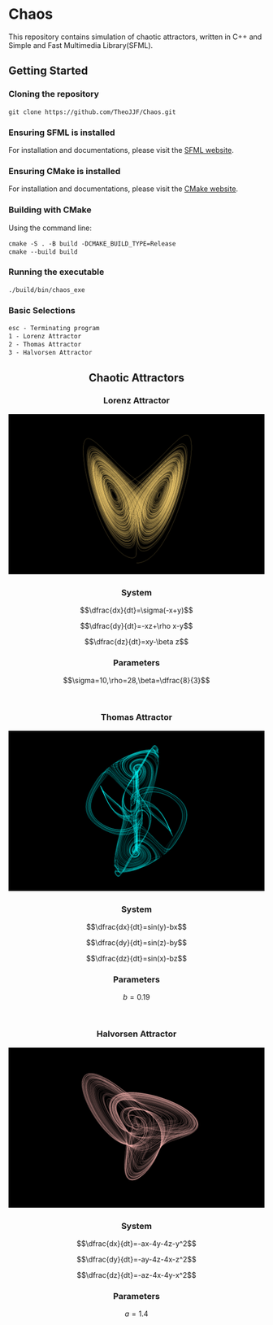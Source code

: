 # Chaos
This repository contains simulation of chaotic attractors, written in C++ and Simple and Fast Multimedia Library(SFML).

## Getting Started
### Cloning the repository
```
git clone https://github.com/TheoJJF/Chaos.git
```

### Ensuring SFML is installed
For installation and documentations, please visit the [SFML website](https://www.sfml-dev.org/).

### Ensuring CMake is installed
For installation and documentations, please visit the [CMake website](https://cmake.org/).

### Building with CMake
Using the command line:
```
cmake -S . -B build -DCMAKE_BUILD_TYPE=Release
cmake --build build
```

### Running the executable
```
./build/bin/chaos_exe
```

### Basic Selections
```
esc - Terminating program
1 - Lorenz Attractor
2 - Thomas Attractor
3 - Halvorsen Attractor
```


<div align="center">
    <h2>Chaotic Attractors</h2>
</div>
<div align="center">
    <h3>Lorenz Attractor</h3> 
    <p>
        <img src="assets/lorenz.png">
    </p>
</div>


<div align="center">
    <h3>System</h3> 
</div>

$$\dfrac{dx}{dt}=\sigma(-x+y)$$

$$\dfrac{dy}{dt}=-xz+\rho x-y$$

$$\dfrac{dz}{dt}=xy-\beta z$$


<div align="center">
    <h3>Parameters</h3> 
</div>

$$\sigma=10,\rho=28,\beta=\dfrac{8}{3}$$

<br>
<div align="center">
    <h3>Thomas Attractor</h3>
    <p>
        <img src="assets/thomas.png">
    </p>
</div>

<div align="center">
    <h3>System</h3> 
</div>

$$\dfrac{dx}{dt}=sin(y)-bx$$

$$\dfrac{dy}{dt}=sin(z)-by$$

$$\dfrac{dz}{dt}=sin(x)-bz$$

<div align="center">
    <h3>Parameters</h3> 
</div>

$$b=0.19$$

<br>
<div align="center">
    <h3>Halvorsen Attractor</h3> 
    <p>
        <img src="assets/halvorsen.png">
    </p>
</div>

<div align="center">
    <h3>System</h3> 
</div>

$$\dfrac{dx}{dt}=-ax-4y-4z-y^2$$

$$\dfrac{dy}{dt}=-ay-4z-4x-z^2$$

$$\dfrac{dz}{dt}=-az-4x-4y-x^2$$


<div align="center">
    <h3>Parameters</h3> 
</div>

$$a=1.4$$

